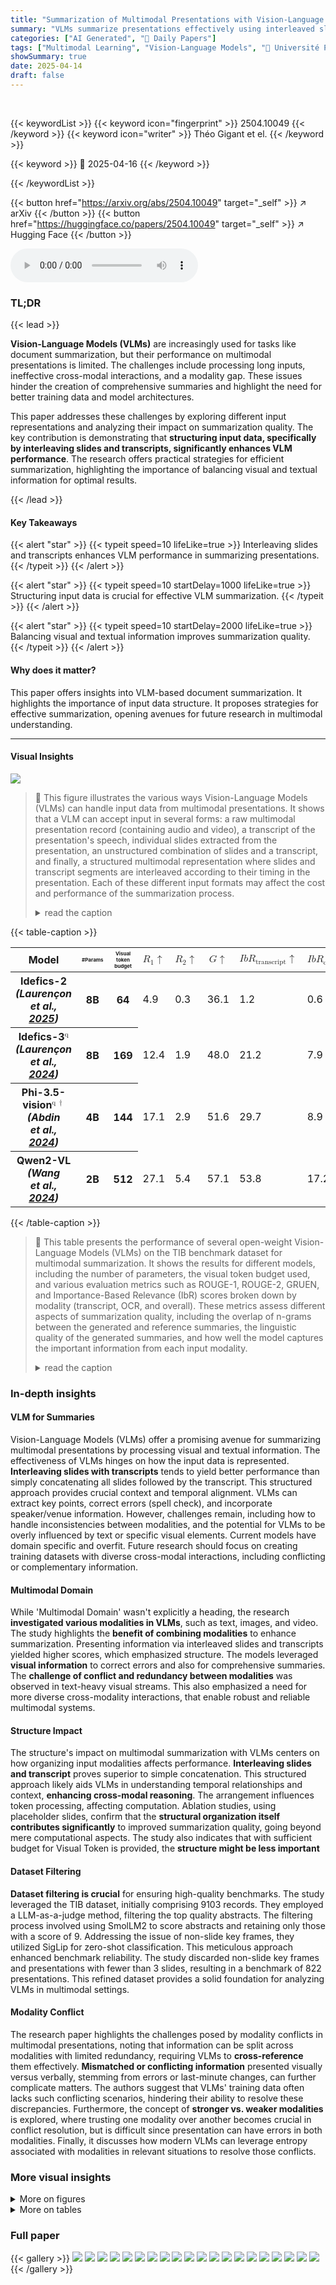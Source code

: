 ```yaml
---
title: "Summarization of Multimodal Presentations with Vision-Language Models: Study of the Effect of Modalities and Structure"
summary: "VLMs summarize presentations effectively using interleaved slides and transcripts, balancing modality and structure for optimal results."
categories: ["AI Generated", "🤗 Daily Papers"]
tags: ["Multimodal Learning", "Vision-Language Models", "🏢 Université Paris-Saclay",]
showSummary: true
date: 2025-04-14
draft: false
---
```


<br>

{{< keywordList >}}
{{< keyword icon="fingerprint" >}} 2504.10049 {{< /keyword >}}
{{< keyword icon="writer" >}} Théo Gigant et el. {{< /keyword >}}
 
{{< keyword >}} 🤗 2025-04-16 {{< /keyword >}}
 
{{< /keywordList >}}

{{< button href="https://arxiv.org/abs/2504.10049" target="_self" >}}
↗ arXiv
{{< /button >}}
{{< button href="https://huggingface.co/papers/2504.10049" target="_self" >}}
↗ Hugging Face
{{< /button >}}



<audio controls>
    <source src="https://ai-paper-reviewer.com/2504.10049/podcast.wav" type="audio/wav">
    Your browser does not support the audio element.
</audio>


### TL;DR


{{< lead >}}

**Vision-Language Models (VLMs)** are increasingly used for tasks like document summarization, but their performance on multimodal presentations is limited. The challenges include processing long inputs, ineffective cross-modal interactions, and a modality gap. These issues hinder the creation of comprehensive summaries and highlight the need for better training data and model architectures.  



This paper addresses these challenges by exploring different input representations and analyzing their impact on summarization quality. The key contribution is demonstrating that **structuring input data, specifically by interleaving slides and transcripts, significantly enhances VLM performance**. The research offers practical strategies for efficient summarization, highlighting the importance of balancing visual and textual information for optimal results.

{{< /lead >}}


#### Key Takeaways

{{< alert "star" >}}
{{< typeit speed=10 lifeLike=true >}} Interleaving slides and transcripts enhances VLM performance in summarizing presentations. {{< /typeit >}}
{{< /alert >}}

{{< alert "star" >}}
{{< typeit speed=10 startDelay=1000 lifeLike=true >}} Structuring input data is crucial for effective VLM summarization. {{< /typeit >}}
{{< /alert >}}

{{< alert "star" >}}
{{< typeit speed=10 startDelay=2000 lifeLike=true >}} Balancing visual and textual information improves summarization quality. {{< /typeit >}}
{{< /alert >}}

#### Why does it matter?
This paper offers insights into VLM-based document summarization. It highlights the importance of input data structure. It proposes strategies for effective summarization, opening avenues for future research in multimodal understanding.

------
#### Visual Insights



![](https://arxiv.org/html/2504.10049/extracted/6358140/figures/input-settings.png)

> 🔼 This figure illustrates the various ways Vision-Language Models (VLMs) can handle input data from multimodal presentations.  It shows that a VLM can accept input in several forms:  a raw multimodal presentation record (containing audio and video),  a transcript of the presentation's speech, individual slides extracted from the presentation, an unstructured combination of slides and a transcript, and finally, a structured multimodal representation where slides and transcript segments are interleaved according to their timing in the presentation.  Each of these different input formats may affect the cost and performance of the summarization process.
> <details>
> <summary>read the caption</summary>
> Figure 1. VLMs are able to process a multimodal presentation in various unimodal and multimodal representations.
> </details>





{{< table-caption >}}
<table class="ltx_tabular ltx_centering ltx_figure_panel ltx_guessed_headers ltx_align_middle" id="S4.T1.8">
<thead class="ltx_thead">
<tr class="ltx_tr" id="S4.T1.6.6">
<th class="ltx_td ltx_align_center ltx_th ltx_th_column ltx_th_row ltx_border_t" id="S4.T1.6.6.7">Model</th>
<th class="ltx_td ltx_align_center ltx_th ltx_th_column ltx_th_row ltx_border_t" id="S4.T1.6.6.8"><span class="ltx_text" id="S4.T1.6.6.8.1" style="font-size:50%;">#Params</span></th>
<th class="ltx_td ltx_align_justify ltx_align_top ltx_th ltx_th_column ltx_th_row ltx_border_t" id="S4.T1.6.6.9">
<span class="ltx_inline-block ltx_align_top" id="S4.T1.6.6.9.1">
<span class="ltx_p" id="S4.T1.6.6.9.1.1" style="width:19.9pt;"><span class="ltx_text" id="S4.T1.6.6.9.1.1.1" style="font-size:50%;">Visual</span></span>
<span class="ltx_p" id="S4.T1.6.6.9.1.2"><span class="ltx_text" id="S4.T1.6.6.9.1.2.1" style="font-size:50%;">token</span></span>
<span class="ltx_p" id="S4.T1.6.6.9.1.3"><span class="ltx_text" id="S4.T1.6.6.9.1.3.1" style="font-size:50%;">budget</span></span>
</span>
</th>
<th class="ltx_td ltx_align_center ltx_th ltx_th_column ltx_border_t" id="S4.T1.1.1.1"><math alttext="R_{1}\uparrow" class="ltx_Math" display="inline" id="S4.T1.1.1.1.m1.1"><semantics id="S4.T1.1.1.1.m1.1a"><mrow id="S4.T1.1.1.1.m1.1.1" xref="S4.T1.1.1.1.m1.1.1.cmml"><msub id="S4.T1.1.1.1.m1.1.1.2" xref="S4.T1.1.1.1.m1.1.1.2.cmml"><mi id="S4.T1.1.1.1.m1.1.1.2.2" xref="S4.T1.1.1.1.m1.1.1.2.2.cmml">R</mi><mn id="S4.T1.1.1.1.m1.1.1.2.3" xref="S4.T1.1.1.1.m1.1.1.2.3.cmml">1</mn></msub><mo id="S4.T1.1.1.1.m1.1.1.1" stretchy="false" xref="S4.T1.1.1.1.m1.1.1.1.cmml">↑</mo><mi id="S4.T1.1.1.1.m1.1.1.3" xref="S4.T1.1.1.1.m1.1.1.3.cmml"></mi></mrow><annotation-xml encoding="MathML-Content" id="S4.T1.1.1.1.m1.1b"><apply id="S4.T1.1.1.1.m1.1.1.cmml" xref="S4.T1.1.1.1.m1.1.1"><ci id="S4.T1.1.1.1.m1.1.1.1.cmml" xref="S4.T1.1.1.1.m1.1.1.1">↑</ci><apply id="S4.T1.1.1.1.m1.1.1.2.cmml" xref="S4.T1.1.1.1.m1.1.1.2"><csymbol cd="ambiguous" id="S4.T1.1.1.1.m1.1.1.2.1.cmml" xref="S4.T1.1.1.1.m1.1.1.2">subscript</csymbol><ci id="S4.T1.1.1.1.m1.1.1.2.2.cmml" xref="S4.T1.1.1.1.m1.1.1.2.2">𝑅</ci><cn id="S4.T1.1.1.1.m1.1.1.2.3.cmml" type="integer" xref="S4.T1.1.1.1.m1.1.1.2.3">1</cn></apply><csymbol cd="latexml" id="S4.T1.1.1.1.m1.1.1.3.cmml" xref="S4.T1.1.1.1.m1.1.1.3">absent</csymbol></apply></annotation-xml><annotation encoding="application/x-tex" id="S4.T1.1.1.1.m1.1c">R_{1}\uparrow</annotation><annotation encoding="application/x-llamapun" id="S4.T1.1.1.1.m1.1d">italic_R start_POSTSUBSCRIPT 1 end_POSTSUBSCRIPT ↑</annotation></semantics></math></th>
<th class="ltx_td ltx_align_center ltx_th ltx_th_column ltx_border_t" id="S4.T1.2.2.2"><math alttext="R_{2}\uparrow" class="ltx_Math" display="inline" id="S4.T1.2.2.2.m1.1"><semantics id="S4.T1.2.2.2.m1.1a"><mrow id="S4.T1.2.2.2.m1.1.1" xref="S4.T1.2.2.2.m1.1.1.cmml"><msub id="S4.T1.2.2.2.m1.1.1.2" xref="S4.T1.2.2.2.m1.1.1.2.cmml"><mi id="S4.T1.2.2.2.m1.1.1.2.2" xref="S4.T1.2.2.2.m1.1.1.2.2.cmml">R</mi><mn id="S4.T1.2.2.2.m1.1.1.2.3" xref="S4.T1.2.2.2.m1.1.1.2.3.cmml">2</mn></msub><mo id="S4.T1.2.2.2.m1.1.1.1" stretchy="false" xref="S4.T1.2.2.2.m1.1.1.1.cmml">↑</mo><mi id="S4.T1.2.2.2.m1.1.1.3" xref="S4.T1.2.2.2.m1.1.1.3.cmml"></mi></mrow><annotation-xml encoding="MathML-Content" id="S4.T1.2.2.2.m1.1b"><apply id="S4.T1.2.2.2.m1.1.1.cmml" xref="S4.T1.2.2.2.m1.1.1"><ci id="S4.T1.2.2.2.m1.1.1.1.cmml" xref="S4.T1.2.2.2.m1.1.1.1">↑</ci><apply id="S4.T1.2.2.2.m1.1.1.2.cmml" xref="S4.T1.2.2.2.m1.1.1.2"><csymbol cd="ambiguous" id="S4.T1.2.2.2.m1.1.1.2.1.cmml" xref="S4.T1.2.2.2.m1.1.1.2">subscript</csymbol><ci id="S4.T1.2.2.2.m1.1.1.2.2.cmml" xref="S4.T1.2.2.2.m1.1.1.2.2">𝑅</ci><cn id="S4.T1.2.2.2.m1.1.1.2.3.cmml" type="integer" xref="S4.T1.2.2.2.m1.1.1.2.3">2</cn></apply><csymbol cd="latexml" id="S4.T1.2.2.2.m1.1.1.3.cmml" xref="S4.T1.2.2.2.m1.1.1.3">absent</csymbol></apply></annotation-xml><annotation encoding="application/x-tex" id="S4.T1.2.2.2.m1.1c">R_{2}\uparrow</annotation><annotation encoding="application/x-llamapun" id="S4.T1.2.2.2.m1.1d">italic_R start_POSTSUBSCRIPT 2 end_POSTSUBSCRIPT ↑</annotation></semantics></math></th>
<th class="ltx_td ltx_align_center ltx_th ltx_th_column ltx_border_t" id="S4.T1.3.3.3"><math alttext="G\uparrow" class="ltx_Math" display="inline" id="S4.T1.3.3.3.m1.1"><semantics id="S4.T1.3.3.3.m1.1a"><mrow id="S4.T1.3.3.3.m1.1.1" xref="S4.T1.3.3.3.m1.1.1.cmml"><mi id="S4.T1.3.3.3.m1.1.1.2" xref="S4.T1.3.3.3.m1.1.1.2.cmml">G</mi><mo id="S4.T1.3.3.3.m1.1.1.1" stretchy="false" xref="S4.T1.3.3.3.m1.1.1.1.cmml">↑</mo><mi id="S4.T1.3.3.3.m1.1.1.3" xref="S4.T1.3.3.3.m1.1.1.3.cmml"></mi></mrow><annotation-xml encoding="MathML-Content" id="S4.T1.3.3.3.m1.1b"><apply id="S4.T1.3.3.3.m1.1.1.cmml" xref="S4.T1.3.3.3.m1.1.1"><ci id="S4.T1.3.3.3.m1.1.1.1.cmml" xref="S4.T1.3.3.3.m1.1.1.1">↑</ci><ci id="S4.T1.3.3.3.m1.1.1.2.cmml" xref="S4.T1.3.3.3.m1.1.1.2">𝐺</ci><csymbol cd="latexml" id="S4.T1.3.3.3.m1.1.1.3.cmml" xref="S4.T1.3.3.3.m1.1.1.3">absent</csymbol></apply></annotation-xml><annotation encoding="application/x-tex" id="S4.T1.3.3.3.m1.1c">G\uparrow</annotation><annotation encoding="application/x-llamapun" id="S4.T1.3.3.3.m1.1d">italic_G ↑</annotation></semantics></math></th>
<th class="ltx_td ltx_align_center ltx_th ltx_th_column ltx_border_t" id="S4.T1.4.4.4"><math alttext="IbR_{\texttt{\tiny{transcript}}}\uparrow" class="ltx_Math" display="inline" id="S4.T1.4.4.4.m1.1"><semantics id="S4.T1.4.4.4.m1.1a"><mrow id="S4.T1.4.4.4.m1.1.1" xref="S4.T1.4.4.4.m1.1.1.cmml"><mrow id="S4.T1.4.4.4.m1.1.1.2" xref="S4.T1.4.4.4.m1.1.1.2.cmml"><mi id="S4.T1.4.4.4.m1.1.1.2.2" xref="S4.T1.4.4.4.m1.1.1.2.2.cmml">I</mi><mo id="S4.T1.4.4.4.m1.1.1.2.1" xref="S4.T1.4.4.4.m1.1.1.2.1.cmml">⁢</mo><mi id="S4.T1.4.4.4.m1.1.1.2.3" xref="S4.T1.4.4.4.m1.1.1.2.3.cmml">b</mi><mo id="S4.T1.4.4.4.m1.1.1.2.1a" xref="S4.T1.4.4.4.m1.1.1.2.1.cmml">⁢</mo><msub id="S4.T1.4.4.4.m1.1.1.2.4" xref="S4.T1.4.4.4.m1.1.1.2.4.cmml"><mi id="S4.T1.4.4.4.m1.1.1.2.4.2" xref="S4.T1.4.4.4.m1.1.1.2.4.2.cmml">R</mi><mtext class="ltx_mathvariant_monospace" id="S4.T1.4.4.4.m1.1.1.2.4.3" mathsize="71%" xref="S4.T1.4.4.4.m1.1.1.2.4.3a.cmml">transcript</mtext></msub></mrow><mo id="S4.T1.4.4.4.m1.1.1.1" stretchy="false" xref="S4.T1.4.4.4.m1.1.1.1.cmml">↑</mo><mi id="S4.T1.4.4.4.m1.1.1.3" xref="S4.T1.4.4.4.m1.1.1.3.cmml"></mi></mrow><annotation-xml encoding="MathML-Content" id="S4.T1.4.4.4.m1.1b"><apply id="S4.T1.4.4.4.m1.1.1.cmml" xref="S4.T1.4.4.4.m1.1.1"><ci id="S4.T1.4.4.4.m1.1.1.1.cmml" xref="S4.T1.4.4.4.m1.1.1.1">↑</ci><apply id="S4.T1.4.4.4.m1.1.1.2.cmml" xref="S4.T1.4.4.4.m1.1.1.2"><times id="S4.T1.4.4.4.m1.1.1.2.1.cmml" xref="S4.T1.4.4.4.m1.1.1.2.1"></times><ci id="S4.T1.4.4.4.m1.1.1.2.2.cmml" xref="S4.T1.4.4.4.m1.1.1.2.2">𝐼</ci><ci id="S4.T1.4.4.4.m1.1.1.2.3.cmml" xref="S4.T1.4.4.4.m1.1.1.2.3">𝑏</ci><apply id="S4.T1.4.4.4.m1.1.1.2.4.cmml" xref="S4.T1.4.4.4.m1.1.1.2.4"><csymbol cd="ambiguous" id="S4.T1.4.4.4.m1.1.1.2.4.1.cmml" xref="S4.T1.4.4.4.m1.1.1.2.4">subscript</csymbol><ci id="S4.T1.4.4.4.m1.1.1.2.4.2.cmml" xref="S4.T1.4.4.4.m1.1.1.2.4.2">𝑅</ci><ci id="S4.T1.4.4.4.m1.1.1.2.4.3a.cmml" xref="S4.T1.4.4.4.m1.1.1.2.4.3"><mtext class="ltx_mathvariant_monospace" id="S4.T1.4.4.4.m1.1.1.2.4.3.cmml" mathsize="50%" xref="S4.T1.4.4.4.m1.1.1.2.4.3">transcript</mtext></ci></apply></apply><csymbol cd="latexml" id="S4.T1.4.4.4.m1.1.1.3.cmml" xref="S4.T1.4.4.4.m1.1.1.3">absent</csymbol></apply></annotation-xml><annotation encoding="application/x-tex" id="S4.T1.4.4.4.m1.1c">IbR_{\texttt{\tiny{transcript}}}\uparrow</annotation><annotation encoding="application/x-llamapun" id="S4.T1.4.4.4.m1.1d">italic_I italic_b italic_R start_POSTSUBSCRIPT transcript end_POSTSUBSCRIPT ↑</annotation></semantics></math></th>
<th class="ltx_td ltx_align_center ltx_th ltx_th_column ltx_border_t" id="S4.T1.5.5.5"><math alttext="IbR_{\texttt{\tiny{ocr}}}\uparrow" class="ltx_Math" display="inline" id="S4.T1.5.5.5.m1.1"><semantics id="S4.T1.5.5.5.m1.1a"><mrow id="S4.T1.5.5.5.m1.1.1" xref="S4.T1.5.5.5.m1.1.1.cmml"><mrow id="S4.T1.5.5.5.m1.1.1.2" xref="S4.T1.5.5.5.m1.1.1.2.cmml"><mi id="S4.T1.5.5.5.m1.1.1.2.2" xref="S4.T1.5.5.5.m1.1.1.2.2.cmml">I</mi><mo id="S4.T1.5.5.5.m1.1.1.2.1" xref="S4.T1.5.5.5.m1.1.1.2.1.cmml">⁢</mo><mi id="S4.T1.5.5.5.m1.1.1.2.3" xref="S4.T1.5.5.5.m1.1.1.2.3.cmml">b</mi><mo id="S4.T1.5.5.5.m1.1.1.2.1a" xref="S4.T1.5.5.5.m1.1.1.2.1.cmml">⁢</mo><msub id="S4.T1.5.5.5.m1.1.1.2.4" xref="S4.T1.5.5.5.m1.1.1.2.4.cmml"><mi id="S4.T1.5.5.5.m1.1.1.2.4.2" xref="S4.T1.5.5.5.m1.1.1.2.4.2.cmml">R</mi><mtext class="ltx_mathvariant_monospace" id="S4.T1.5.5.5.m1.1.1.2.4.3" mathsize="71%" xref="S4.T1.5.5.5.m1.1.1.2.4.3a.cmml">ocr</mtext></msub></mrow><mo id="S4.T1.5.5.5.m1.1.1.1" stretchy="false" xref="S4.T1.5.5.5.m1.1.1.1.cmml">↑</mo><mi id="S4.T1.5.5.5.m1.1.1.3" xref="S4.T1.5.5.5.m1.1.1.3.cmml"></mi></mrow><annotation-xml encoding="MathML-Content" id="S4.T1.5.5.5.m1.1b"><apply id="S4.T1.5.5.5.m1.1.1.cmml" xref="S4.T1.5.5.5.m1.1.1"><ci id="S4.T1.5.5.5.m1.1.1.1.cmml" xref="S4.T1.5.5.5.m1.1.1.1">↑</ci><apply id="S4.T1.5.5.5.m1.1.1.2.cmml" xref="S4.T1.5.5.5.m1.1.1.2"><times id="S4.T1.5.5.5.m1.1.1.2.1.cmml" xref="S4.T1.5.5.5.m1.1.1.2.1"></times><ci id="S4.T1.5.5.5.m1.1.1.2.2.cmml" xref="S4.T1.5.5.5.m1.1.1.2.2">𝐼</ci><ci id="S4.T1.5.5.5.m1.1.1.2.3.cmml" xref="S4.T1.5.5.5.m1.1.1.2.3">𝑏</ci><apply id="S4.T1.5.5.5.m1.1.1.2.4.cmml" xref="S4.T1.5.5.5.m1.1.1.2.4"><csymbol cd="ambiguous" id="S4.T1.5.5.5.m1.1.1.2.4.1.cmml" xref="S4.T1.5.5.5.m1.1.1.2.4">subscript</csymbol><ci id="S4.T1.5.5.5.m1.1.1.2.4.2.cmml" xref="S4.T1.5.5.5.m1.1.1.2.4.2">𝑅</ci><ci id="S4.T1.5.5.5.m1.1.1.2.4.3a.cmml" xref="S4.T1.5.5.5.m1.1.1.2.4.3"><mtext class="ltx_mathvariant_monospace" id="S4.T1.5.5.5.m1.1.1.2.4.3.cmml" mathsize="50%" xref="S4.T1.5.5.5.m1.1.1.2.4.3">ocr</mtext></ci></apply></apply><csymbol cd="latexml" id="S4.T1.5.5.5.m1.1.1.3.cmml" xref="S4.T1.5.5.5.m1.1.1.3">absent</csymbol></apply></annotation-xml><annotation encoding="application/x-tex" id="S4.T1.5.5.5.m1.1c">IbR_{\texttt{\tiny{ocr}}}\uparrow</annotation><annotation encoding="application/x-llamapun" id="S4.T1.5.5.5.m1.1d">italic_I italic_b italic_R start_POSTSUBSCRIPT ocr end_POSTSUBSCRIPT ↑</annotation></semantics></math></th>
<th class="ltx_td ltx_align_center ltx_th ltx_th_column ltx_border_t" id="S4.T1.6.6.6"><math alttext="IbR_{\texttt{\tiny{overall}}}\uparrow" class="ltx_Math" display="inline" id="S4.T1.6.6.6.m1.1"><semantics id="S4.T1.6.6.6.m1.1a"><mrow id="S4.T1.6.6.6.m1.1.1" xref="S4.T1.6.6.6.m1.1.1.cmml"><mrow id="S4.T1.6.6.6.m1.1.1.2" xref="S4.T1.6.6.6.m1.1.1.2.cmml"><mi id="S4.T1.6.6.6.m1.1.1.2.2" xref="S4.T1.6.6.6.m1.1.1.2.2.cmml">I</mi><mo id="S4.T1.6.6.6.m1.1.1.2.1" xref="S4.T1.6.6.6.m1.1.1.2.1.cmml">⁢</mo><mi id="S4.T1.6.6.6.m1.1.1.2.3" xref="S4.T1.6.6.6.m1.1.1.2.3.cmml">b</mi><mo id="S4.T1.6.6.6.m1.1.1.2.1a" xref="S4.T1.6.6.6.m1.1.1.2.1.cmml">⁢</mo><msub id="S4.T1.6.6.6.m1.1.1.2.4" xref="S4.T1.6.6.6.m1.1.1.2.4.cmml"><mi id="S4.T1.6.6.6.m1.1.1.2.4.2" xref="S4.T1.6.6.6.m1.1.1.2.4.2.cmml">R</mi><mtext class="ltx_mathvariant_monospace" id="S4.T1.6.6.6.m1.1.1.2.4.3" mathsize="71%" xref="S4.T1.6.6.6.m1.1.1.2.4.3a.cmml">overall</mtext></msub></mrow><mo id="S4.T1.6.6.6.m1.1.1.1" stretchy="false" xref="S4.T1.6.6.6.m1.1.1.1.cmml">↑</mo><mi id="S4.T1.6.6.6.m1.1.1.3" xref="S4.T1.6.6.6.m1.1.1.3.cmml"></mi></mrow><annotation-xml encoding="MathML-Content" id="S4.T1.6.6.6.m1.1b"><apply id="S4.T1.6.6.6.m1.1.1.cmml" xref="S4.T1.6.6.6.m1.1.1"><ci id="S4.T1.6.6.6.m1.1.1.1.cmml" xref="S4.T1.6.6.6.m1.1.1.1">↑</ci><apply id="S4.T1.6.6.6.m1.1.1.2.cmml" xref="S4.T1.6.6.6.m1.1.1.2"><times id="S4.T1.6.6.6.m1.1.1.2.1.cmml" xref="S4.T1.6.6.6.m1.1.1.2.1"></times><ci id="S4.T1.6.6.6.m1.1.1.2.2.cmml" xref="S4.T1.6.6.6.m1.1.1.2.2">𝐼</ci><ci id="S4.T1.6.6.6.m1.1.1.2.3.cmml" xref="S4.T1.6.6.6.m1.1.1.2.3">𝑏</ci><apply id="S4.T1.6.6.6.m1.1.1.2.4.cmml" xref="S4.T1.6.6.6.m1.1.1.2.4"><csymbol cd="ambiguous" id="S4.T1.6.6.6.m1.1.1.2.4.1.cmml" xref="S4.T1.6.6.6.m1.1.1.2.4">subscript</csymbol><ci id="S4.T1.6.6.6.m1.1.1.2.4.2.cmml" xref="S4.T1.6.6.6.m1.1.1.2.4.2">𝑅</ci><ci id="S4.T1.6.6.6.m1.1.1.2.4.3a.cmml" xref="S4.T1.6.6.6.m1.1.1.2.4.3"><mtext class="ltx_mathvariant_monospace" id="S4.T1.6.6.6.m1.1.1.2.4.3.cmml" mathsize="50%" xref="S4.T1.6.6.6.m1.1.1.2.4.3">overall</mtext></ci></apply></apply><csymbol cd="latexml" id="S4.T1.6.6.6.m1.1.1.3.cmml" xref="S4.T1.6.6.6.m1.1.1.3">absent</csymbol></apply></annotation-xml><annotation encoding="application/x-tex" id="S4.T1.6.6.6.m1.1c">IbR_{\texttt{\tiny{overall}}}\uparrow</annotation><annotation encoding="application/x-llamapun" id="S4.T1.6.6.6.m1.1d">italic_I italic_b italic_R start_POSTSUBSCRIPT overall end_POSTSUBSCRIPT ↑</annotation></semantics></math></th>
</tr>
</thead>
<tbody class="ltx_tbody">
<tr class="ltx_tr" id="S4.T1.8.9.1">
<th class="ltx_td ltx_align_center ltx_th ltx_th_row ltx_border_t" id="S4.T1.8.9.1.1">Idefics-2 <cite class="ltx_cite ltx_citemacro_citep">(Laurençon et al<span class="ltx_text">.</span>, <a class="ltx_ref" href="https://arxiv.org/html/2504.10049v1#bib.bib22" title="">2025</a>)</cite>
</th>
<th class="ltx_td ltx_align_center ltx_th ltx_th_row ltx_border_t" id="S4.T1.8.9.1.2">8B</th>
<th class="ltx_td ltx_align_justify ltx_align_top ltx_th ltx_th_row ltx_border_t" id="S4.T1.8.9.1.3">
<span class="ltx_inline-block ltx_align_top" id="S4.T1.8.9.1.3.1">
<span class="ltx_p" id="S4.T1.8.9.1.3.1.1" style="width:19.9pt;">64</span>
</span>
</th>
<td class="ltx_td ltx_align_center ltx_border_t" id="S4.T1.8.9.1.4">4.9</td>
<td class="ltx_td ltx_align_center ltx_border_t" id="S4.T1.8.9.1.5">0.3</td>
<td class="ltx_td ltx_align_center ltx_border_t" id="S4.T1.8.9.1.6">36.1</td>
<td class="ltx_td ltx_align_center ltx_border_t" id="S4.T1.8.9.1.7">1.2</td>
<td class="ltx_td ltx_align_center ltx_border_t" id="S4.T1.8.9.1.8">0.6</td>
<td class="ltx_td ltx_align_center ltx_border_t" id="S4.T1.8.9.1.9">1.2</td>
</tr>
<tr class="ltx_tr" id="S4.T1.7.7">
<th class="ltx_td ltx_align_center ltx_th ltx_th_row" id="S4.T1.7.7.1">Idefics-3<math alttext="{}^{\texttt{q}}" class="ltx_Math" display="inline" id="S4.T1.7.7.1.m1.1"><semantics id="S4.T1.7.7.1.m1.1a"><msup id="S4.T1.7.7.1.m1.1.1" xref="S4.T1.7.7.1.m1.1.1.cmml"><mi id="S4.T1.7.7.1.m1.1.1a" xref="S4.T1.7.7.1.m1.1.1.cmml"></mi><mtext class="ltx_mathvariant_monospace" id="S4.T1.7.7.1.m1.1.1.1" xref="S4.T1.7.7.1.m1.1.1.1a.cmml">q</mtext></msup><annotation-xml encoding="MathML-Content" id="S4.T1.7.7.1.m1.1b"><apply id="S4.T1.7.7.1.m1.1.1.cmml" xref="S4.T1.7.7.1.m1.1.1"><ci id="S4.T1.7.7.1.m1.1.1.1a.cmml" xref="S4.T1.7.7.1.m1.1.1.1"><mtext class="ltx_mathvariant_monospace" id="S4.T1.7.7.1.m1.1.1.1.cmml" mathsize="70%" xref="S4.T1.7.7.1.m1.1.1.1">q</mtext></ci></apply></annotation-xml><annotation encoding="application/x-tex" id="S4.T1.7.7.1.m1.1c">{}^{\texttt{q}}</annotation><annotation encoding="application/x-llamapun" id="S4.T1.7.7.1.m1.1d">start_FLOATSUPERSCRIPT q end_FLOATSUPERSCRIPT</annotation></semantics></math> <cite class="ltx_cite ltx_citemacro_citep">(Laurençon et al<span class="ltx_text">.</span>, <a class="ltx_ref" href="https://arxiv.org/html/2504.10049v1#bib.bib21" title="">2024</a>)</cite>
</th>
<th class="ltx_td ltx_align_center ltx_th ltx_th_row" id="S4.T1.7.7.2">8B</th>
<th class="ltx_td ltx_align_justify ltx_align_top ltx_th ltx_th_row" id="S4.T1.7.7.3">
<span class="ltx_inline-block ltx_align_top" id="S4.T1.7.7.3.1">
<span class="ltx_p" id="S4.T1.7.7.3.1.1" style="width:19.9pt;">169</span>
</span>
</th>
<td class="ltx_td ltx_align_center" id="S4.T1.7.7.4">12.4</td>
<td class="ltx_td ltx_align_center" id="S4.T1.7.7.5">1.9</td>
<td class="ltx_td ltx_align_center" id="S4.T1.7.7.6">48.0</td>
<td class="ltx_td ltx_align_center" id="S4.T1.7.7.7">21.2</td>
<td class="ltx_td ltx_align_center" id="S4.T1.7.7.8">7.9</td>
<td class="ltx_td ltx_align_center" id="S4.T1.7.7.9">16.3</td>
</tr>
<tr class="ltx_tr" id="S4.T1.8.8">
<th class="ltx_td ltx_align_center ltx_th ltx_th_row" id="S4.T1.8.8.1">Phi-3.5-vision<math alttext="{}^{\texttt{q}\dagger}" class="ltx_Math" display="inline" id="S4.T1.8.8.1.m1.2"><semantics id="S4.T1.8.8.1.m1.2a"><msup id="S4.T1.8.8.1.m1.2.2" xref="S4.T1.8.8.1.m1.2.2.cmml"><mi id="S4.T1.8.8.1.m1.2.2a" xref="S4.T1.8.8.1.m1.2.2.cmml"></mi><mrow id="S4.T1.8.8.1.m1.2.2.2.4" xref="S4.T1.8.8.1.m1.2.2.2.3.cmml"><mtext class="ltx_mathvariant_monospace" id="S4.T1.8.8.1.m1.1.1.1.1" xref="S4.T1.8.8.1.m1.1.1.1.1a.cmml">q</mtext><mo id="S4.T1.8.8.1.m1.2.2.2.4.1" lspace="0.222em" xref="S4.T1.8.8.1.m1.2.2.2.3.cmml">⁣</mo><mo id="S4.T1.8.8.1.m1.2.2.2.2" xref="S4.T1.8.8.1.m1.2.2.2.2.cmml">†</mo></mrow></msup><annotation-xml encoding="MathML-Content" id="S4.T1.8.8.1.m1.2b"><apply id="S4.T1.8.8.1.m1.2.2.cmml" xref="S4.T1.8.8.1.m1.2.2"><list id="S4.T1.8.8.1.m1.2.2.2.3.cmml" xref="S4.T1.8.8.1.m1.2.2.2.4"><ci id="S4.T1.8.8.1.m1.1.1.1.1a.cmml" xref="S4.T1.8.8.1.m1.1.1.1.1"><mtext class="ltx_mathvariant_monospace" id="S4.T1.8.8.1.m1.1.1.1.1.cmml" mathsize="70%" xref="S4.T1.8.8.1.m1.1.1.1.1">q</mtext></ci><ci id="S4.T1.8.8.1.m1.2.2.2.2.cmml" xref="S4.T1.8.8.1.m1.2.2.2.2">†</ci></list></apply></annotation-xml><annotation encoding="application/x-tex" id="S4.T1.8.8.1.m1.2c">{}^{\texttt{q}\dagger}</annotation><annotation encoding="application/x-llamapun" id="S4.T1.8.8.1.m1.2d">start_FLOATSUPERSCRIPT q † end_FLOATSUPERSCRIPT</annotation></semantics></math> <cite class="ltx_cite ltx_citemacro_citep">(Abdin et al<span class="ltx_text">.</span>, <a class="ltx_ref" href="https://arxiv.org/html/2504.10049v1#bib.bib2" title="">2024</a>)</cite>
</th>
<th class="ltx_td ltx_align_center ltx_th ltx_th_row" id="S4.T1.8.8.2">4B</th>
<th class="ltx_td ltx_align_justify ltx_align_top ltx_th ltx_th_row" id="S4.T1.8.8.3">
<span class="ltx_inline-block ltx_align_top" id="S4.T1.8.8.3.1">
<span class="ltx_p" id="S4.T1.8.8.3.1.1" style="width:19.9pt;">144</span>
</span>
</th>
<td class="ltx_td ltx_align_center" id="S4.T1.8.8.4">17.1</td>
<td class="ltx_td ltx_align_center" id="S4.T1.8.8.5">2.9</td>
<td class="ltx_td ltx_align_center" id="S4.T1.8.8.6">51.6</td>
<td class="ltx_td ltx_align_center" id="S4.T1.8.8.7">29.7</td>
<td class="ltx_td ltx_align_center" id="S4.T1.8.8.8">8.9</td>
<td class="ltx_td ltx_align_center" id="S4.T1.8.8.9">20.2</td>
</tr>
<tr class="ltx_tr" id="S4.T1.8.10.2">
<th class="ltx_td ltx_align_center ltx_th ltx_th_row ltx_border_b" id="S4.T1.8.10.2.1">Qwen2-VL <cite class="ltx_cite ltx_citemacro_citep">(Wang et al<span class="ltx_text">.</span>, <a class="ltx_ref" href="https://arxiv.org/html/2504.10049v1#bib.bib42" title="">2024</a>)</cite>
</th>
<th class="ltx_td ltx_align_center ltx_th ltx_th_row ltx_border_b" id="S4.T1.8.10.2.2">2B</th>
<th class="ltx_td ltx_align_justify ltx_align_top ltx_th ltx_th_row ltx_border_b" id="S4.T1.8.10.2.3">
<span class="ltx_inline-block ltx_align_top" id="S4.T1.8.10.2.3.1">
<span class="ltx_p" id="S4.T1.8.10.2.3.1.1" style="width:19.9pt;">512</span>
</span>
</th>
<td class="ltx_td ltx_align_center ltx_border_b" id="S4.T1.8.10.2.4"><span class="ltx_text ltx_font_bold" id="S4.T1.8.10.2.4.1">27.1</span></td>
<td class="ltx_td ltx_align_center ltx_border_b" id="S4.T1.8.10.2.5"><span class="ltx_text ltx_font_bold" id="S4.T1.8.10.2.5.1">5.4</span></td>
<td class="ltx_td ltx_align_center ltx_border_b" id="S4.T1.8.10.2.6"><span class="ltx_text ltx_font_bold" id="S4.T1.8.10.2.6.1">57.1</span></td>
<td class="ltx_td ltx_align_center ltx_border_b" id="S4.T1.8.10.2.7"><span class="ltx_text ltx_font_bold" id="S4.T1.8.10.2.7.1">53.8</span></td>
<td class="ltx_td ltx_align_center ltx_border_b" id="S4.T1.8.10.2.8"><span class="ltx_text ltx_font_bold" id="S4.T1.8.10.2.8.1">17.2</span></td>
<td class="ltx_td ltx_align_center ltx_border_b" id="S4.T1.8.10.2.9"><span class="ltx_text ltx_font_bold" id="S4.T1.8.10.2.9.1">33.4</span></td>
</tr>
</tbody>
</table>{{< /table-caption >}}

> 🔼 This table presents the performance of several open-weight Vision-Language Models (VLMs) on the TIB benchmark dataset for multimodal summarization.  It shows the results for different models, including the number of parameters, the visual token budget used, and various evaluation metrics such as ROUGE-1, ROUGE-2, GRUEN, and Importance-Based Relevance (IbR) scores broken down by modality (transcript, OCR, and overall).  These metrics assess different aspects of summarization quality, including the overlap of n-grams between the generated and reference summaries, the linguistic quality of the generated summaries, and how well the model captures the important information from each input modality.
> <details>
> <summary>read the caption</summary>
> Table 1. Results of open-weight VLMs on TIB-bench
> </details>





### In-depth insights


#### VLM for Summaries
Vision-Language Models (VLMs) offer a promising avenue for summarizing multimodal presentations by processing visual and textual information. The effectiveness of VLMs hinges on how the input data is represented. **Interleaving slides with transcripts** tends to yield better performance than simply concatenating all slides followed by the transcript. This structured approach provides crucial context and temporal alignment. VLMs can extract key points, correct errors (spell check), and incorporate speaker/venue information. However, challenges remain, including how to handle inconsistencies between modalities, and the potential for VLMs to be overly influenced by text or specific visual elements. Current models have domain specific and overfit. Future research should focus on creating training datasets with diverse cross-modal interactions, including conflicting or complementary information.

#### Multimodal Domain
While 'Multimodal Domain' wasn't explicitly a heading, the research **investigated various modalities in VLMs**, such as text, images, and video. The study highlights the **benefit of combining modalities** to enhance summarization. Presenting information via interleaved slides and transcripts yielded higher scores, which emphasized structure. The models leveraged **visual information** to correct errors and also for comprehensive summaries.  The **challenge of conflict and redundancy between modalities** was observed in text-heavy visual streams. This also emphasized a need for more diverse cross-modality interactions, that enable robust and reliable multimodal systems.

#### Structure Impact
The structure's impact on multimodal summarization with VLMs centers on how organizing input modalities affects performance. **Interleaving slides and transcript** proves superior to simple concatenation. This structured approach likely aids VLMs in understanding temporal relationships and context, **enhancing cross-modal reasoning**.  The arrangement influences token processing, affecting computation. Ablation studies, using placeholder slides, confirm that the **structural organization itself contributes significantly** to improved summarization quality, going beyond mere computational aspects. The study also indicates that with sufficient budget for Visual Token is provided, the **structure might be less important**

#### Dataset Filtering
**Dataset filtering is crucial** for ensuring high-quality benchmarks. The study leveraged the TIB dataset, initially comprising 9103 records. They employed a LLM-as-a-judge method, filtering the top quality abstracts. The filtering process involved using SmolLM2 to score abstracts and retaining only those with a score of 9. Addressing the issue of non-slide key frames, they utilized SigLip for zero-shot classification. This meticulous approach enhanced benchmark reliability. The study discarded non-slide key frames and presentations with fewer than 3 slides, resulting in a benchmark of 822 presentations. This refined dataset provides a solid foundation for analyzing VLMs in multimodal settings.

#### Modality Conflict
The research paper highlights the challenges posed by modality conflicts in multimodal presentations, noting that information can be split across modalities with limited redundancy, requiring VLMs to **cross-reference** them effectively. **Mismatched or conflicting information** presented visually versus verbally, stemming from errors or last-minute changes, can further complicate matters. The authors suggest that VLMs' training data often lacks such conflicting scenarios, hindering their ability to resolve these discrepancies. Furthermore, the concept of **stronger vs. weaker modalities** is explored, where trusting one modality over another becomes crucial in conflict resolution, but is difficult since presentation can have errors in both modalities. Finally, it discusses how modern VLMs can leverage entropy associated with modalities in relevant situations to resolve those conflicts.


### More visual insights

<details>
<summary>More on figures
</summary>


![](https://arxiv.org/html/2504.10049/extracted/6358140/figures/venn_coverage.png)

> 🔼 This figure shows a Venn diagram illustrating the quantitative relationship between the number of tokens in the speech transcript, the number of tokens extracted from the slides via OCR, and the overlap between these two sources.  The numerical values represent the average token counts obtained from the TIB dataset after preprocessing. The overlap region indicates tokens that are present in both the transcript and the OCR data, highlighting the extent to which the speech and the slides convey redundant information. This is useful for understanding data redundancy and potential areas of improved efficiency in multimodal summarization.
> <details>
> <summary>read the caption</summary>
> Figure 2. Average token count in speech transcript and OCR, and their overlap
> </details>



![](https://arxiv.org/html/2504.10049/extracted/6358140/figures/slides_vs_video.png)

> 🔼 Figure 3 illustrates the performance of a single-modality input (video, slides, or transcript) on a summarization task using the Qwen2-VL model.  The x-axis represents the visual token budget per frame, reflecting the amount of visual information provided to the model. The y-axis displays the ROUGE-1 score, a common metric for evaluating the quality of generated summaries.  The graph compares the performance of different input types across various visual token budget levels, revealing the relative effectiveness of each modality for summarization at different computational costs.
> <details>
> <summary>read the caption</summary>
> Figure 3. Unimodal performance at different token budgets
> </details>



![](https://arxiv.org/html/2504.10049/extracted/6358140/figures/register_tokens.png)

> 🔼 This figure demonstrates the impact of adding structural information to the model's input on the Rouge score, a metric that measures the quality of generated summaries.  The experiment compares the performance of summarization using only the transcript versus using the transcript combined with slides, with the slides and transcript tokens interleaved according to their temporal order in the presentation. The results show that the addition of structured multimodal input (interleaved slides and transcript) significantly improves the Rouge score compared to using only the transcript.  The improvement showcases that incorporating the temporal relationship between visual and textual information enhances summarization performance.
> <details>
> <summary>read the caption</summary>
> Figure 4. The addition of structure improves the Rouge score compared to the transcript alone
> </details>



![](https://arxiv.org/html/2504.10049/extracted/6358140/figures/visual_tokens.png)

> 🔼 This figure displays the relationship between Rouge scores (a common metric for evaluating the quality of text summarization) and varying visual token budgets for different input representations to a vision-language model (VLM).  The different input representations include using only the transcript, only slides, a combination of both, and structured/unstructured versions of the combined modalities. The graph shows how the effectiveness of the model changes as more visual information (represented by the visual token budget) is provided. It demonstrates the trade-off between the quantity of visual data and the improvement in summarization quality, considering various input types and the impact of structured text and image combinations.
> <details>
> <summary>read the caption</summary>
> Figure 5. Rouge score with different visual token budgets
> </details>



![](https://arxiv.org/html/2504.10049/extracted/6358140/figures/model_scaling.png)

> 🔼 This figure illustrates how the performance of different sized language models (2B and 7B parameters) on the summarization task varies based on the amount of visual information provided (visual token budget).  It examines the Rouge-1 score, a common metric for evaluating the quality of generated summaries, across various visual token budgets and for different model sizes. The graph visually represents the impact of increasing visual token budget on summarization performance for each model size, highlighting the interplay between model capacity and visual input.
> <details>
> <summary>read the caption</summary>
> Figure 6. Rouge score with varying visual token budgets for different model sizes
> </details>



![](https://arxiv.org/html/2504.10049/extracted/6358140/figures/average_length.png)

> 🔼 Figure 7 illustrates the trade-off between the input length and the ROUGE-1 score, a metric for evaluating the quality of generated summaries.  The x-axis shows the average input token length, encompassing various combinations of unimodal (slides only) and multimodal (slides and transcripts) inputs.  The y-axis represents the ROUGE-1 score. Different marker shapes and sizes denote specific input configurations; larger markers indicate higher visual token budgets (more visual information used). The figure highlights the Pareto frontier of input-length-optimal representations.  This means that within certain ranges of input length, some representations offer the best ROUGE-1 scores relative to the input token length.  For shorter input lengths, using slides alone is the most efficient.  For longer input lengths, using the structured multimodal representation (interleaved slides and transcripts) is optimal.
> <details>
> <summary>read the caption</summary>
> Figure 7.  Slides-only and structured multimodal representations constitute input-length-optimal representations for different input lengths. Bigger icons depict higher visual token budget.
> </details>



![](https://arxiv.org/html/2504.10049/extracted/6358140/figures/vlmsumm_extractive_coverage.png)

> 🔼 This figure shows the extractive coverage (the extent of vocabulary overlap between the generated summary and the source text) and extractive density (average length of extractive fragments from the source in the summary) for different input settings.  Part (a) shows the results for unimodal (single modality, such as just transcript or just images) and multimodal (combining modalities, such as transcript and images) inputs.  The bars represent the average extractive coverage and density for each input type and modality, making it easy to compare how well summaries generated from different input combinations retain information from each of the source modalities.
> <details>
> <summary>read the caption</summary>
> (a) Unimodal or multimodal input
> </details>



![](https://arxiv.org/html/2504.10049/extracted/6358140/figures/vlmsumm_extractive_coverage_struct.png)

> 🔼 This figure compares the extractive coverage and density of summaries generated using structured versus unstructured multimodal inputs.  'Structured' refers to a representation where visual (slide) and textual (transcript) data are interleaved, reflecting their temporal alignment in the original presentation. 'Unstructured' signifies a concatenation of all slides followed by the entire transcript, lacking explicit structural information.  The comparison highlights how the organization of multimodal data affects the model's ability to extract and utilize information relevant to the original sources (speech transcript and slide OCR text).
> <details>
> <summary>read the caption</summary>
> (b) Structured or unstructured input
> </details>



![](https://arxiv.org/html/2504.10049/extracted/6358140/figures/vlmsumm_extractive_density.png)

> 🔼 This figure shows the extractive coverage of the generated summaries, comparing how much of the vocabulary from the different input modalities (slides' OCR text, transcript, and the combination of both) is present in the generated summaries.  It's a measure of how much of the original information sources are directly reflected in the summaries. The figure helps to understand if the summarization model is accurately incorporating the information from the different input modalities.
> <details>
> <summary>read the caption</summary>
> Figure 8. Extractive coverage of the predicted summaries with reference to input modality
> </details>



![](https://arxiv.org/html/2504.10049/extracted/6358140/figures/vlmsumm_extractive_density_strcut.png)

> 🔼 This figure shows the extractive coverage of the generated summaries, comparing unimodal (text only, slides only, images only) and multimodal inputs.  Extractive coverage measures the overlap between the vocabulary of the generated summary and the original source text (transcript, OCR from slides, or both). The chart visualizes the average coverage for each input modality, revealing how effectively different models use the various modalities to generate summaries that reflect the source material.
> <details>
> <summary>read the caption</summary>
> (a) Unimodal or multimodal input
> </details>



![](https://arxiv.org/html/2504.10049/extracted/6358140/figures/vlmsumm_relevance_score.png)

> 🔼 This figure shows the extractive coverage and density of the generated summaries when using structured (interleaved slides and transcript) versus unstructured (slides followed by transcript) input.  It compares the vocabulary overlap between the generated summary and either the text extracted from slides (OCR), the speech transcript, or both (Overall). The analysis helps understand how the organization of multimodal input affects the summary's extractiveness, revealing whether a structured approach leads to summaries that are more closely aligned with the individual modalities.
> <details>
> <summary>read the caption</summary>
> (b) Structured or unstructured input
> </details>



![](https://arxiv.org/html/2504.10049/extracted/6358140/figures/vlmsumm_relevance_score_struct.png)

> 🔼 Figure 9 shows the average length of contiguous text fragments extracted from the source (speech transcript or OCR text from slides) that appear in the generated summaries.  It compares this 'extractive density' across different input modalities (unimodal or multimodal) and for structured versus unstructured input representations. Higher values indicate that longer stretches of the original source text are preserved in the summaries.
> <details>
> <summary>read the caption</summary>
> Figure 9. Extractive density of the predicted summaries with reference to input modality
> </details>



![](https://arxiv.org/html/2504.10049/extracted/6358140/figures/relevance_extractiveness.png)

> 🔼 This figure shows the extractive coverage of the generated summaries in unimodal and multimodal settings. Extractive coverage measures the overlap between the vocabulary of the generated summary and the vocabulary of the input source (speech transcript, image OCR, or both).  Panel (a) presents results for various unimodal and multimodal inputs (text only, images only, text and images). The results are shown separately for the transcript, OCR and combined (overall) input modalities.  The figure demonstrates how the inclusion of additional modalities affects the extractive coverage of the summary, revealing whether generated summaries tend to extract more information from a specific modality or a combination of modalities.
> <details>
> <summary>read the caption</summary>
> (a) Unimodal or multimodal input
> </details>



![](https://arxiv.org/html/2504.10049/extracted/6358140/figures/relevance_extractiveness-dens.png)

> 🔼 This figure presents a comparison of extractive coverage and density for different input methods (structured vs. unstructured) in the context of multimodal summarization.  Extractive coverage represents the proportion of vocabulary from the original source (speech transcripts and OCR-extracted text from slides) that is included in the generated summary. Extractive density refers to the average length of the extractive fragments from the source text present in the summary.  The figure shows that a structured input (interleaving slides and transcript) leads to higher extractive coverage and density compared to an unstructured input (all slides followed by the transcript).
> <details>
> <summary>read the caption</summary>
> (b) Structured or unstructured input
> </details>



</details>




<details>
<summary>More on tables
</summary>


{{< table-caption >}}
<table class="ltx_tabular ltx_centering ltx_align_middle" id="S5.T2.4">
<tbody class="ltx_tbody">
<tr class="ltx_tr" id="S5.T2.4.1.1">
<td class="ltx_td ltx_align_justify ltx_align_top ltx_border_t" id="S5.T2.4.1.1.1">
<span class="ltx_inline-block ltx_align_top" id="S5.T2.4.1.1.1.1">
<span class="ltx_p" id="S5.T2.4.1.1.1.1.1" style="width:65.0pt;">Visual token</span>
<span class="ltx_p" id="S5.T2.4.1.1.1.1.2">budget</span>
</span>
</td>
<td class="ltx_td ltx_align_justify ltx_align_top ltx_border_t" id="S5.T2.4.1.1.2">
<span class="ltx_inline-block ltx_align_top" id="S5.T2.4.1.1.2.1">
<span class="ltx_p" id="S5.T2.4.1.1.2.1.1" style="width:65.0pt;">Average visual</span>
<span class="ltx_p" id="S5.T2.4.1.1.2.1.2">tokens per</span>
<span class="ltx_p" id="S5.T2.4.1.1.2.1.3">slide</span>
</span>
</td>
<td class="ltx_td ltx_align_justify ltx_align_top ltx_border_t" id="S5.T2.4.1.1.3">
<span class="ltx_inline-block ltx_align_top" id="S5.T2.4.1.1.3.1">
<span class="ltx_p" id="S5.T2.4.1.1.3.1.1" style="width:65.0pt;">Total tokens</span>
<span class="ltx_p" id="S5.T2.4.1.1.3.1.2">(slides)</span>
</span>
</td>
<td class="ltx_td ltx_align_justify ltx_align_top ltx_border_t" id="S5.T2.4.1.1.4">
<span class="ltx_inline-block ltx_align_top" id="S5.T2.4.1.1.4.1">
<span class="ltx_p" id="S5.T2.4.1.1.4.1.1" style="width:65.0pt;">Total tokens</span>
<span class="ltx_p" id="S5.T2.4.1.1.4.1.2">(video@0.1fps)</span>
</span>
</td>
<td class="ltx_td ltx_align_justify ltx_align_top ltx_border_t" id="S5.T2.4.1.1.5">
<span class="ltx_inline-block ltx_align_top" id="S5.T2.4.1.1.5.1">
<span class="ltx_p" id="S5.T2.4.1.1.5.1.1" style="width:65.0pt;">Total tokens</span>
<span class="ltx_p" id="S5.T2.4.1.1.5.1.2">(video@1fps)</span>
</span>
</td>
</tr>
<tr class="ltx_tr" id="S5.T2.4.2.2">
<td class="ltx_td ltx_align_justify ltx_align_top ltx_border_t" id="S5.T2.4.2.2.1">
<span class="ltx_inline-block ltx_align_top" id="S5.T2.4.2.2.1.1">
<span class="ltx_p" id="S5.T2.4.2.2.1.1.1" style="width:65.0pt;">2</span>
</span>
</td>
<td class="ltx_td ltx_align_justify ltx_align_top ltx_border_t" id="S5.T2.4.2.2.2">
<span class="ltx_inline-block ltx_align_top" id="S5.T2.4.2.2.2.1">
<span class="ltx_p" id="S5.T2.4.2.2.2.1.1" style="width:65.0pt;">1.0</span>
</span>
</td>
<td class="ltx_td ltx_align_justify ltx_align_top ltx_border_t" id="S5.T2.4.2.2.3">
<span class="ltx_inline-block ltx_align_top" id="S5.T2.4.2.2.3.1">
<span class="ltx_p" id="S5.T2.4.2.2.3.1.1" style="width:65.0pt;">0.1k</span>
</span>
</td>
<td class="ltx_td ltx_align_justify ltx_align_top ltx_border_t" id="S5.T2.4.2.2.4">
<span class="ltx_inline-block ltx_align_top" id="S5.T2.4.2.2.4.1">
<span class="ltx_p" id="S5.T2.4.2.2.4.1.1" style="width:65.0pt;">0.1k</span>
</span>
</td>
<td class="ltx_td ltx_align_justify ltx_align_top ltx_border_t" id="S5.T2.4.2.2.5">
<span class="ltx_inline-block ltx_align_top" id="S5.T2.4.2.2.5.1">
<span class="ltx_p" id="S5.T2.4.2.2.5.1.1" style="width:65.0pt;">1k</span>
</span>
</td>
</tr>
<tr class="ltx_tr" id="S5.T2.4.3.3">
<td class="ltx_td ltx_align_justify ltx_align_top" id="S5.T2.4.3.3.1">
<span class="ltx_inline-block ltx_align_top" id="S5.T2.4.3.3.1.1">
<span class="ltx_p" id="S5.T2.4.3.3.1.1.1" style="width:65.0pt;">8</span>
</span>
</td>
<td class="ltx_td ltx_align_justify ltx_align_top" id="S5.T2.4.3.3.2">
<span class="ltx_inline-block ltx_align_top" id="S5.T2.4.3.3.2.1">
<span class="ltx_p" id="S5.T2.4.3.3.2.1.1" style="width:65.0pt;">6.0</span>
</span>
</td>
<td class="ltx_td ltx_align_justify ltx_align_top" id="S5.T2.4.3.3.3">
<span class="ltx_inline-block ltx_align_top" id="S5.T2.4.3.3.3.1">
<span class="ltx_p" id="S5.T2.4.3.3.3.1.1" style="width:65.0pt;">0.2k</span>
</span>
</td>
<td class="ltx_td ltx_align_justify ltx_align_top" id="S5.T2.4.3.3.4">
<span class="ltx_inline-block ltx_align_top" id="S5.T2.4.3.3.4.1">
<span class="ltx_p" id="S5.T2.4.3.3.4.1.1" style="width:65.0pt;">0.6k</span>
</span>
</td>
<td class="ltx_td ltx_align_justify ltx_align_top" id="S5.T2.4.3.3.5">
<span class="ltx_inline-block ltx_align_top" id="S5.T2.4.3.3.5.1">
<span class="ltx_p" id="S5.T2.4.3.3.5.1.1" style="width:65.0pt;">6k</span>
</span>
</td>
</tr>
<tr class="ltx_tr" id="S5.T2.4.4.4">
<td class="ltx_td ltx_align_justify ltx_align_top" id="S5.T2.4.4.4.1">
<span class="ltx_inline-block ltx_align_top" id="S5.T2.4.4.4.1.1">
<span class="ltx_p" id="S5.T2.4.4.4.1.1.1" style="width:65.0pt;">64</span>
</span>
</td>
<td class="ltx_td ltx_align_justify ltx_align_top" id="S5.T2.4.4.4.2">
<span class="ltx_inline-block ltx_align_top" id="S5.T2.4.4.4.2.1">
<span class="ltx_p" id="S5.T2.4.4.4.2.1.1" style="width:65.0pt;">50.5</span>
</span>
</td>
<td class="ltx_td ltx_align_justify ltx_align_top" id="S5.T2.4.4.4.3">
<span class="ltx_inline-block ltx_align_top" id="S5.T2.4.4.4.3.1">
<span class="ltx_p" id="S5.T2.4.4.4.3.1.1" style="width:65.0pt;">1k</span>
</span>
</td>
<td class="ltx_td ltx_align_justify ltx_align_top" id="S5.T2.4.4.4.4">
<span class="ltx_inline-block ltx_align_top" id="S5.T2.4.4.4.4.1">
<span class="ltx_p" id="S5.T2.4.4.4.4.1.1" style="width:65.0pt;">3k</span>
</span>
</td>
<td class="ltx_td ltx_align_justify ltx_align_top" id="S5.T2.4.4.4.5">
<span class="ltx_inline-block ltx_align_top" id="S5.T2.4.4.4.5.1">
<span class="ltx_p" id="S5.T2.4.4.4.5.1.1" style="width:65.0pt;"><span class="ltx_text ltx_font_italic" id="S5.T2.4.4.4.5.1.1.1">31k</span></span>
</span>
</td>
</tr>
<tr class="ltx_tr" id="S5.T2.4.5.5">
<td class="ltx_td ltx_align_justify ltx_align_top" id="S5.T2.4.5.5.1">
<span class="ltx_inline-block ltx_align_top" id="S5.T2.4.5.5.1.1">
<span class="ltx_p" id="S5.T2.4.5.5.1.1.1" style="width:65.0pt;">128</span>
</span>
</td>
<td class="ltx_td ltx_align_justify ltx_align_top" id="S5.T2.4.5.5.2">
<span class="ltx_inline-block ltx_align_top" id="S5.T2.4.5.5.2.1">
<span class="ltx_p" id="S5.T2.4.5.5.2.1.1" style="width:65.0pt;">119.5</span>
</span>
</td>
<td class="ltx_td ltx_align_justify ltx_align_top" id="S5.T2.4.5.5.3">
<span class="ltx_inline-block ltx_align_top" id="S5.T2.4.5.5.3.1">
<span class="ltx_p" id="S5.T2.4.5.5.3.1.1" style="width:65.0pt;">4k</span>
</span>
</td>
<td class="ltx_td ltx_align_justify ltx_align_top" id="S5.T2.4.5.5.4">
<span class="ltx_inline-block ltx_align_top" id="S5.T2.4.5.5.4.1">
<span class="ltx_p" id="S5.T2.4.5.5.4.1.1" style="width:65.0pt;">13k</span>
</span>
</td>
<td class="ltx_td ltx_align_justify ltx_align_top" id="S5.T2.4.5.5.5">
<span class="ltx_inline-block ltx_align_top" id="S5.T2.4.5.5.5.1">
<span class="ltx_p" id="S5.T2.4.5.5.5.1.1" style="width:65.0pt;"><span class="ltx_text ltx_font_italic" id="S5.T2.4.5.5.5.1.1.1">134k</span></span>
</span>
</td>
</tr>
<tr class="ltx_tr" id="S5.T2.4.6.6">
<td class="ltx_td ltx_align_justify ltx_align_top ltx_border_b" id="S5.T2.4.6.6.1">
<span class="ltx_inline-block ltx_align_top" id="S5.T2.4.6.6.1.1">
<span class="ltx_p" id="S5.T2.4.6.6.1.1.1" style="width:65.0pt;">512</span>
</span>
</td>
<td class="ltx_td ltx_align_justify ltx_align_top ltx_border_b" id="S5.T2.4.6.6.2">
<span class="ltx_inline-block ltx_align_top" id="S5.T2.4.6.6.2.1">
<span class="ltx_p" id="S5.T2.4.6.6.2.1.1" style="width:65.0pt;">182.8</span>
</span>
</td>
<td class="ltx_td ltx_align_justify ltx_align_top ltx_border_b" id="S5.T2.4.6.6.3">
<span class="ltx_inline-block ltx_align_top" id="S5.T2.4.6.6.3.1">
<span class="ltx_p" id="S5.T2.4.6.6.3.1.1" style="width:65.0pt;">6k</span>
</span>
</td>
<td class="ltx_td ltx_align_justify ltx_align_top ltx_border_b" id="S5.T2.4.6.6.4">
<span class="ltx_inline-block ltx_align_top" id="S5.T2.4.6.6.4.1">
<span class="ltx_p" id="S5.T2.4.6.6.4.1.1" style="width:65.0pt;"><span class="ltx_text ltx_font_italic" id="S5.T2.4.6.6.4.1.1.1">53k</span></span>
</span>
</td>
<td class="ltx_td ltx_align_justify ltx_align_top ltx_border_b" id="S5.T2.4.6.6.5">
<span class="ltx_inline-block ltx_align_top" id="S5.T2.4.6.6.5.1">
<span class="ltx_p" id="S5.T2.4.6.6.5.1.1" style="width:65.0pt;"><span class="ltx_text ltx_font_italic" id="S5.T2.4.6.6.5.1.1.1">538k</span></span>
</span>
</td>
</tr>
</tbody>
</table>{{< /table-caption >}}
> 🔼 This table presents the average number of visual tokens used by the model for different visual token budget settings, along with the resulting total input lengths for slides and videos sampled at 0.1 and 1 frame per second.  The 'visual token budget' column shows the maximum number of visual tokens allocated per image. The 'Average visual tokens per slide' column shows the average number of visual tokens actually used per slide. The next three columns display the total input length in tokens for slides, video sampled at 0.1 fps (frames per second), and video sampled at 1 fps respectively.  Input lengths exceeding the model's context window limit are italicized, indicating cases where the model could not handle the entire input.
> <details>
> <summary>read the caption</summary>
> Table 2. Measured average number of visual tokens for different visual token budgets, and resulting input length for slides and video sampled at 0.1 or 1 fps. Settings where the input length exceeds the model context size are italicized.
> </details>

{{< table-caption >}}
<table class="ltx_tabular ltx_centering ltx_align_middle" id="S5.T3.8">
<tbody class="ltx_tbody">
<tr class="ltx_tr" id="S5.T3.8.1.1">
<td class="ltx_td ltx_align_justify ltx_align_top ltx_border_t" id="S5.T3.8.1.1.1">
<span class="ltx_inline-block ltx_align_top" id="S5.T3.8.1.1.1.1">
<span class="ltx_p" id="S5.T3.8.1.1.1.1.1" style="width:130.1pt;"><span class="ltx_text" id="S5.T3.8.1.1.1.1.1.1" style="font-size:50%;">Summary with transcript input</span></span>
</span>
</td>
<td class="ltx_td ltx_align_justify ltx_align_top ltx_border_t" id="S5.T3.8.1.1.2">
<span class="ltx_inline-block ltx_align_top" id="S5.T3.8.1.1.2.1">
<span class="ltx_p" id="S5.T3.8.1.1.2.1.1" style="width:130.1pt;"><span class="ltx_text" id="S5.T3.8.1.1.2.1.1.1" style="font-size:50%;">Summary with slides input</span></span>
</span>
</td>
<td class="ltx_td ltx_align_justify ltx_align_top ltx_border_t" id="S5.T3.8.1.1.3">
<span class="ltx_inline-block ltx_align_top" id="S5.T3.8.1.1.3.1">
<span class="ltx_p" id="S5.T3.8.1.1.3.1.1" style="width:130.1pt;"><span class="ltx_text" id="S5.T3.8.1.1.3.1.1.1" style="font-size:50%;">Summary with multimodal input</span></span>
</span>
</td>
</tr>
<tr class="ltx_tr" id="S5.T3.8.2.2">
<td class="ltx_td ltx_align_justify ltx_align_top ltx_border_b ltx_border_t" id="S5.T3.8.2.2.1">
<span class="ltx_inline-block ltx_align_top" id="S5.T3.8.2.2.1.1">
<span class="ltx_p" id="S5.T3.8.2.2.1.1.1" style="width:130.1pt;"><span class="ltx_text" id="S5.T3.8.2.2.1.1.1.1" style="font-size:50%;">The presentation by Stuart Halloway is about </span><span class="ltx_text" id="S5.T3.8.2.2.1.1.1.2" style="font-size:50%;background-color:#FFFF00;">closure</span><span class="ltx_text" id="S5.T3.8.2.2.1.1.1.3" style="font-size:50%;">, a programming language for problem solvers. The speaker introduces the topic of </span><span class="ltx_text" id="S5.T3.8.2.2.1.1.1.4" style="font-size:50%;background-color:#FFFF00;">closure</span><span class="ltx_text" id="S5.T3.8.2.2.1.1.1.5" style="font-size:50%;"> and its importance in software development. He discusses the characteristics of </span><span class="ltx_text" id="S5.T3.8.2.2.1.1.1.6" style="font-size:50%;background-color:#FFFF00;">closure</span><span class="ltx_text" id="S5.T3.8.2.2.1.1.1.7" style="font-size:50%;">, such as being knowledgeable, flexible, powerful, and smart. He also mentions the challenges of working with transient data structures and the need for persistent data structures. Halloway explains how </span><span class="ltx_text" id="S5.T3.8.2.2.1.1.1.8" style="font-size:50%;background-color:#FFFF00;">closure</span><span class="ltx_text" id="S5.T3.8.2.2.1.1.1.9" style="font-size:50%;"> uses persistent data structures to solve these challenges and how it provides direct access to the platform. He also discusses the benefits of using </span><span class="ltx_text" id="S5.T3.8.2.2.1.1.1.10" style="font-size:50%;background-color:#FFFF00;">closure</span><span class="ltx_text" id="S5.T3.8.2.2.1.1.1.11" style="font-size:50%;">, such as being able to build systems quickly and having a powerful set of persistent data structures. The presentation ends with a summary of the benefits of using </span><span class="ltx_text" id="S5.T3.8.2.2.1.1.1.12" style="font-size:50%;background-color:#FFFF00;">closure</span><span class="ltx_text" id="S5.T3.8.2.2.1.1.1.13" style="font-size:50%;"> and a call to action for attendees to learn more about the language.</span></span>
</span>
</td>
<td class="ltx_td ltx_align_justify ltx_align_top ltx_border_b ltx_border_t" id="S5.T3.8.2.2.2">
<span class="ltx_inline-block ltx_align_top" id="S5.T3.8.2.2.2.1">
<span class="ltx_p" id="S5.T3.8.2.2.2.1.1" style="width:130.1pt;"><span class="ltx_text" id="S5.T3.8.2.2.2.1.1.1" style="font-size:50%;">The presentation is about </span><span class="ltx_text" id="S5.T3.8.2.2.2.1.1.2" style="font-size:50%;background-color:#FFFF00;">Clojure</span><span class="ltx_text" id="S5.T3.8.2.2.2.1.1.3" style="font-size:50%;">, a language designed for problem solvers. The speaker, Stuart Halloway, introduces </span><span class="ltx_text" id="S5.T3.8.2.2.2.1.1.4" style="font-size:50%;background-color:#FFFF00;">Clojure</span><span class="ltx_text" id="S5.T3.8.2.2.2.1.1.5" style="font-size:50%;"> and its features, such as its ability to handle transience and persistence, and its use in various programming contexts. The presentation includes slides that explain the language’s syntax and features, as well as examples of how it can be used to solve problems. The slides also show how </span><span class="ltx_text" id="S5.T3.8.2.2.2.1.1.6" style="font-size:50%;background-color:#FFFF00;">Clojure</span><span class="ltx_text" id="S5.T3.8.2.2.2.1.1.7" style="font-size:50%;"> can be used to implement interfaces and work with collections, directories, files, XML, JSON, and ResultSets. The presentation ends with a question and answer session and a list of resources for further learning.</span></span>
</span>
</td>
<td class="ltx_td ltx_align_justify ltx_align_top ltx_border_b ltx_border_t" id="S5.T3.8.2.2.3">
<span class="ltx_inline-block ltx_align_top" id="S5.T3.8.2.2.3.1">
<span class="ltx_p" id="S5.T3.8.2.2.3.1.1" style="width:130.1pt;"><span class="ltx_text" id="S5.T3.8.2.2.3.1.1.1" style="font-size:50%;">The presentation by Stuart Halloway is about </span><span class="ltx_text" id="S5.T3.8.2.2.3.1.1.2" style="font-size:50%;background-color:#FFFF00;">Clojure</span><span class="ltx_text" id="S5.T3.8.2.2.3.1.1.3" style="font-size:50%;">, a programming language for problem solvers. The main focus of the presentation is to explain the benefits of using </span><span class="ltx_text" id="S5.T3.8.2.2.3.1.1.4" style="font-size:50%;background-color:#FFFF00;">Clojure</span><span class="ltx_text" id="S5.T3.8.2.2.3.1.1.5" style="font-size:50%;"> for software development, particularly in terms of flexibility, power, and knowledge. Halloway discusses the importance of having knowledge in software development and how </span><span class="ltx_text" id="S5.T3.8.2.2.3.1.1.6" style="font-size:50%;background-color:#FFFF00;">Clojure</span><span class="ltx_text" id="S5.T3.8.2.2.3.1.1.7" style="font-size:50%;"> provides a way to build systems that are knowledgeable and powerful. He also emphasizes the importance of having flexible software systems that can adapt to changing requirements. The presentation includes slides that explain the different types of data structures in </span><span class="ltx_text" id="S5.T3.8.2.2.3.1.1.8" style="font-size:50%;background-color:#FFFF00;">Clojure</span><span class="ltx_text" id="S5.T3.8.2.2.3.1.1.9" style="font-size:50%;">, such as vectors, maps, sets, and lists, and how they can be used to build powerful and flexible software systems. Halloway also discusses the benefits of using </span><span class="ltx_text" id="S5.T3.8.2.2.3.1.1.10" style="font-size:50%;background-color:#FFFF00;">Clojure</span><span class="ltx_text" id="S5.T3.8.2.2.3.1.1.11" style="font-size:50%;"> for developing large-scale systems, such as the ability to build systems that are composable and can be easily modified and extended. The presentation also includes a demonstration of </span><span class="ltx_text" id="S5.T3.8.2.2.3.1.1.12" style="font-size:50%;background-color:#FFFF00;">Clojure</span><span class="ltx_text" id="S5.T3.8.2.2.3.1.1.13" style="font-size:50%;"> in action, using a code example to show how it can be used to build a simple program. Overall, the presentation provides a comprehensive overview of </span><span class="ltx_text" id="S5.T3.8.2.2.3.1.1.14" style="font-size:50%;background-color:#FFFF00;">Clojure</span><span class="ltx_text" id="S5.T3.8.2.2.3.1.1.15" style="font-size:50%;"> and its benefits for software development.</span></span>
</span>
</td>
</tr>
</tbody>
</table>{{< /table-caption >}}
> 🔼 This table presents three summaries of the presentation 'Clojure: a language for problem solvers,' each generated using a different input modality: transcript only, slides only, and both transcript and slides (multimodal).  The purpose is to illustrate how the inclusion of visual information (slides) improves the quality of the generated summary, specifically highlighting the spell-checking capabilities of the multimodal approach, as evidenced by the more accurate spelling of words like 'closure' in that summary. The table showcases the strengths and weaknesses of each input modality in terms of producing a comprehensive and accurate summary.
> <details>
> <summary>read the caption</summary>
> Table 3. Summaries generated from the presentation ”Clojure: a language for problem solvers”, display the spell-checking abilities of the additional modalities
> </details>

{{< table-caption >}}
<table class="ltx_tabular ltx_centering ltx_align_middle" id="S5.T4.6">
<tbody class="ltx_tbody">
<tr class="ltx_tr" id="S5.T4.6.1.1">
<td class="ltx_td ltx_align_justify ltx_align_top ltx_border_t" id="S5.T4.6.1.1.1">
<span class="ltx_inline-block ltx_align_top" id="S5.T4.6.1.1.1.1">
<span class="ltx_p" id="S5.T4.6.1.1.1.1.1" style="width:130.1pt;"><span class="ltx_text" id="S5.T4.6.1.1.1.1.1.1" style="font-size:50%;">Summary with transcript input</span></span>
</span>
</td>
<td class="ltx_td ltx_align_justify ltx_align_top ltx_border_t" id="S5.T4.6.1.1.2">
<span class="ltx_inline-block ltx_align_top" id="S5.T4.6.1.1.2.1">
<span class="ltx_p" id="S5.T4.6.1.1.2.1.1" style="width:130.1pt;"><span class="ltx_text" id="S5.T4.6.1.1.2.1.1.1" style="font-size:50%;">Summary with slides input</span></span>
</span>
</td>
<td class="ltx_td ltx_align_justify ltx_align_top ltx_border_t" id="S5.T4.6.1.1.3">
<span class="ltx_inline-block ltx_align_top" id="S5.T4.6.1.1.3.1">
<span class="ltx_p" id="S5.T4.6.1.1.3.1.1" style="width:130.1pt;"><span class="ltx_text" id="S5.T4.6.1.1.3.1.1.1" style="font-size:50%;">Summary with multimodal input</span></span>
</span>
</td>
</tr>
<tr class="ltx_tr" id="S5.T4.6.2.2">
<td class="ltx_td ltx_align_justify ltx_align_top ltx_border_b ltx_border_t" id="S5.T4.6.2.2.1">
<span class="ltx_inline-block ltx_align_top" id="S5.T4.6.2.2.1.1">
<span class="ltx_p" id="S5.T4.6.2.2.1.1.1" style="width:130.1pt;"><span class="ltx_text" id="S5.T4.6.2.2.1.1.1.1" style="font-size:50%;">The speaker is introducing the topic of keyword arguments in Ruby programming. They explain that keyword arguments are a feature in Ruby that allows for more flexible and functional programming. They provide examples of how keyword arguments can be used to pass arguments to functions and how they can be used to make functions more flexible. The speaker also discusses the benefits of using keyword arguments over positional arguments, such as making functions more clear and flexible.</span></span>
</span>
</td>
<td class="ltx_td ltx_align_justify ltx_align_top ltx_border_b ltx_border_t" id="S5.T4.6.2.2.2">
<span class="ltx_inline-block ltx_align_top" id="S5.T4.6.2.2.2.1">
<span class="ltx_p" id="S5.T4.6.2.2.2.1.1" style="width:130.1pt;"><span class="ltx_text" id="S5.T4.6.2.2.2.1.1.1" style="font-size:50%;">The presentation is about </span><span class="ltx_text" id="S5.T4.6.2.2.2.1.1.2" style="font-size:50%;background-color:#FFFF00;">RubyConf Cincinnati 2016, featuring a talk by Guyren G Howe titled ”Keyword Args - the ikller Ruby feature you aren’t using.”</span><span class="ltx_text" id="S5.T4.6.2.2.2.1.1.3" style="font-size:50%;"> The speaker discusses the use of keyword arguments in Ruby, highlighting their benefits such as making code more intuitive, clearer, more flexible, and more functional. The presentation includes slides that explain the different types of keyword arguments, such as positional, required, and optional arguments, and how they can be used to make code more expressive. The speaker also demonstrates how keyword arguments can be used to create more flexible and functional code. The presentation concludes with a discussion on dependency injection and context funneling, which are other Ruby features that are not commonly used.</span></span>
</span>
</td>
<td class="ltx_td ltx_align_justify ltx_align_top ltx_border_b ltx_border_t" id="S5.T4.6.2.2.3">
<span class="ltx_inline-block ltx_align_top" id="S5.T4.6.2.2.3.1">
<span class="ltx_p" id="S5.T4.6.2.2.3.1.1" style="width:130.1pt;"><span class="ltx_text" id="S5.T4.6.2.2.3.1.1.1" style="font-size:50%;">The presentation by </span><span class="ltx_text" id="S5.T4.6.2.2.3.1.1.2" style="font-size:50%;background-color:#FFFF00;">Guyren G Howe at RubyConf Cincinnati 2016</span><span class="ltx_text" id="S5.T4.6.2.2.3.1.1.3" style="font-size:50%;"> focuses on keyword arguments in Ruby programming. The speaker explains that keyword arguments are a feature in Ruby that allows for more flexible and functional programming. They are particularly useful for passing positional arguments, optional arguments, and keyword arguments to functions. The speaker provides examples of how keyword arguments can make code more clear, more flexible, and more functional. He also discusses the benefits of using keyword arguments over positional arguments, such as the ability to pass in optional arguments and the ability to override default values. The presentation concludes with a summary of the key points and a call to action for attendees to consider using keyword arguments in their Ruby code.</span></span>
</span>
</td>
</tr>
</tbody>
</table>{{< /table-caption >}}
> 🔼 This table presents a comparison of summaries generated for the presentation titled 'Keyword Args — the killer Ruby feature you aren’t using.'  Three different summarization approaches are compared: one using only the presentation transcript, one using only the slides extracted from the video, and a multimodal approach combining both transcript and slides.  The comparison highlights how leveraging the visual information from the slides significantly enriches the summary, often by providing additional context and details not present in the transcript alone.  The differences illustrate the benefits of multimodal summarization in capturing the full meaning conveyed in the presentation.
> <details>
> <summary>read the caption</summary>
> Table 4. Summaries generated from the presentation ”Keyword Args — the killer Ruby feature you aren’t using”, illustrating the additional context when leveraging the slides
> </details>

{{< table-caption >}}
<table class="ltx_tabular ltx_centering ltx_align_middle" id="S5.T5.10">
<tbody class="ltx_tbody">
<tr class="ltx_tr" id="S5.T5.10.1.1">
<td class="ltx_td ltx_align_justify ltx_align_top ltx_border_t" id="S5.T5.10.1.1.1">
<span class="ltx_inline-block ltx_align_top" id="S5.T5.10.1.1.1.1">
<span class="ltx_p" id="S5.T5.10.1.1.1.1.1" style="width:130.1pt;"><span class="ltx_text" id="S5.T5.10.1.1.1.1.1.1" style="font-size:50%;">Summary with transcript input</span></span>
</span>
</td>
<td class="ltx_td ltx_align_justify ltx_align_top ltx_border_t" id="S5.T5.10.1.1.2">
<span class="ltx_inline-block ltx_align_top" id="S5.T5.10.1.1.2.1">
<span class="ltx_p" id="S5.T5.10.1.1.2.1.1" style="width:130.1pt;"><span class="ltx_text" id="S5.T5.10.1.1.2.1.1.1" style="font-size:50%;">Summary with slides input</span></span>
</span>
</td>
<td class="ltx_td ltx_align_justify ltx_align_top ltx_border_t" id="S5.T5.10.1.1.3">
<span class="ltx_inline-block ltx_align_top" id="S5.T5.10.1.1.3.1">
<span class="ltx_p" id="S5.T5.10.1.1.3.1.1" style="width:130.1pt;"><span class="ltx_text" id="S5.T5.10.1.1.3.1.1.1" style="font-size:50%;">Summary with multimodal input</span></span>
</span>
</td>
</tr>
<tr class="ltx_tr" id="S5.T5.10.2.2">
<td class="ltx_td ltx_align_justify ltx_align_top ltx_border_b ltx_border_t" id="S5.T5.10.2.2.1">
<span class="ltx_inline-block ltx_align_top" id="S5.T5.10.2.2.1.1">
<span class="ltx_p" id="S5.T5.10.2.2.1.1.1" style="width:130.1pt;"><span class="ltx_text" id="S5.T5.10.2.2.1.1.1.1" style="font-size:50%;background-color:#FFFF00;">Fletcher Foti</span><span class="ltx_text" id="S5.T5.10.2.2.1.1.1.2" style="font-size:50%;"> is a PhD in city planning who is now a chief data scientist at Synthesity. He is presenting on UrbanSim, a simulation tool that simulates the connected metropolis. He explains that UrbanSim is an agent-based simulation of regional real estate markets, and that it captures individual households, individual jobs, and the decisions that individual households make. He also mentions that UrbanSim is an open-source project that is BSD licensed.</span></span>
</span>
</td>
<td class="ltx_td ltx_align_justify ltx_align_top ltx_border_b ltx_border_t" id="S5.T5.10.2.2.2">
<span class="ltx_inline-block ltx_align_top" id="S5.T5.10.2.2.2.1">
<span class="ltx_p" id="S5.T5.10.2.2.2.1.1" style="width:130.1pt;"><span class="ltx_text" id="S5.T5.10.2.2.2.1.1.1" style="font-size:50%;">The presentation is titled ”What is UrbanSim?” and is part of the FOSS4G PDX 2014 conference. The speaker, </span><span class="ltx_text" id="S5.T5.10.2.2.2.1.1.2" style="font-size:50%;background-color:#FFFF00;">Paul Waddell</span><span class="ltx_text" id="S5.T5.10.2.2.2.1.1.3" style="font-size:50%;">, is a professor at the University of California, Berkeley. The presentation covers the purpose of UrbanSim, which is an agent-based simulation of regional real estate markets. The simulation is written in Java in 2000 and Python in 2006. The code is implemented to use Pandas this year. The presentation also discusses the regional task, which includes reducing greenhouse gas emissions, housing the region’s population at all income levels, and embodying local visions. The speaker also mentions the Open Source Stack, which includes tools like Pandas, Python, and Scikit.</span></span>
</span>
</td>
<td class="ltx_td ltx_align_justify ltx_align_top ltx_border_b ltx_border_t" id="S5.T5.10.2.2.3">
<span class="ltx_inline-block ltx_align_top" id="S5.T5.10.2.2.3.1">
<span class="ltx_p" id="S5.T5.10.2.2.3.1.1" style="width:130.1pt;"><span class="ltx_text" id="S5.T5.10.2.2.3.1.1.1" style="font-size:50%;">The presentation by </span><span class="ltx_text" id="S5.T5.10.2.2.3.1.1.2" style="font-size:50%;background-color:#FFFF00;">Fletcher Foti</span><span class="ltx_text" id="S5.T5.10.2.2.3.1.1.3" style="font-size:50%;"> focused on UrbanSim, a statistical model used for simulating the connected metropolis. The speaker explained that UrbanSim is used to forecast change in population, employment, and the built environment over a 30-year planning horizon for a given metropolitan region. The model is agent-based, simulating individual households, jobs, and land use decisions. The speaker also highlighted the open-source nature of the project, with UrbanSim being written in Java in 2000 and Python in 2006. The model was re-implemented in 2013 on new scientific Python tools, specifically Pandas. The speaker also discussed the open-source stack, which includes Python, Pandas, and other libraries. The presentation included a demo of the Urban Data Science Toolkit, which includes tools for network analysis, data visualization, and web mapping. The speaker also mentioned the Sync City project, which is a large-scale transportation model required by federal law.</span></span>
</span>
</td>
</tr>
</tbody>
</table>{{< /table-caption >}}
> 🔼 This table presents a qualitative comparison of summaries generated by a Vision-Language Model (VLM) using different input modalities (transcript only, slides only, and both transcript and slides) for the presentation 'UrbanSim2: Simulating the Connected Metropolis'.  The key aspect highlighted is that while the slides mention 'Paul Waddell' as the speaker, the actual speaker, as stated in the presentation's transcript, is 'Fletcher Foti'. The table shows how each modality influences the accuracy and completeness of the summary, demonstrating whether the VLM correctly identifies the speaker and incorporates details present in different modalities.
> <details>
> <summary>read the caption</summary>
> Table 5. Summaries generated from the presentation ”UrbanSim2: Simulating the Connected Metropolis”, illustrating the additional context when leveraging the transcript: the slides mention Paul Waddell but the speaker is Fletcher Foti as said in the presentation
> </details>

{{< table-caption >}}
<table class="ltx_tabular ltx_centering ltx_align_middle" id="S5.T6.6">
<tbody class="ltx_tbody">
<tr class="ltx_tr" id="S5.T6.6.1.1">
<td class="ltx_td ltx_align_justify ltx_align_top ltx_border_t" id="S5.T6.6.1.1.1">
<span class="ltx_inline-block ltx_align_top" id="S5.T6.6.1.1.1.1">
<span class="ltx_p" id="S5.T6.6.1.1.1.1.1" style="width:130.1pt;"><span class="ltx_text" id="S5.T6.6.1.1.1.1.1.1" style="font-size:50%;">Summary with transcript input</span></span>
</span>
</td>
<td class="ltx_td ltx_align_justify ltx_align_top ltx_border_t" id="S5.T6.6.1.1.2">
<span class="ltx_inline-block ltx_align_top" id="S5.T6.6.1.1.2.1">
<span class="ltx_p" id="S5.T6.6.1.1.2.1.1" style="width:130.1pt;"><span class="ltx_text" id="S5.T6.6.1.1.2.1.1.1" style="font-size:50%;">Summary with slides input</span></span>
</span>
</td>
<td class="ltx_td ltx_align_justify ltx_align_top ltx_border_t" id="S5.T6.6.1.1.3">
<span class="ltx_inline-block ltx_align_top" id="S5.T6.6.1.1.3.1">
<span class="ltx_p" id="S5.T6.6.1.1.3.1.1" style="width:130.1pt;"><span class="ltx_text" id="S5.T6.6.1.1.3.1.1.1" style="font-size:50%;">Summary with multimodal input</span></span>
</span>
</td>
</tr>
<tr class="ltx_tr" id="S5.T6.6.2.2">
<td class="ltx_td ltx_align_justify ltx_align_top ltx_border_b ltx_border_t" id="S5.T6.6.2.2.1">
<span class="ltx_inline-block ltx_align_top" id="S5.T6.6.2.2.1.1">
<span class="ltx_p" id="S5.T6.6.2.2.1.1.1" style="width:130.1pt;"><span class="ltx_text" id="S5.T6.6.2.2.1.1.1.1" style="font-size:50%;">The talk was about the last year’s journey to bring together the GenoOS framework and the Pinephone. The speaker, Norman Feske, from GenoDepps, the developer behind the GenoOS framework, gave a presentation on the topic.</span></span>
</span>
</td>
<td class="ltx_td ltx_align_justify ltx_align_top ltx_border_b ltx_border_t" id="S5.T6.6.2.2.2">
<span class="ltx_inline-block ltx_align_top" id="S5.T6.6.2.2.2.1">
<span class="ltx_p" id="S5.T6.6.2.2.2.1.1" style="width:130.1pt;"><span class="ltx_text" id="S5.T6.6.2.2.2.1.1.1" style="font-size:50%;">The presentation is titled ”Genode meets the Pinephone” and is given by Norman Feske. The presentation covers the motivation behind the development of Genode, which is a microkernel-based operating system. The presentation also discusses the corporate motives of the developers and the sentiments shared by members of civil society. The development story of Genode is presented, including the boot steps, device access, and cascaded authorities. The presentation also covers the development of Genode on the Pinephone, including the device tree, device drivers, and the Pinephone as a development platform. The presentation ends with a preview of the Genode OS on the Pinephone and a list of goals for 2022.</span></span>
</span>
</td>
<td class="ltx_td ltx_align_justify ltx_align_top ltx_border_b ltx_border_t" id="S5.T6.6.2.2.3">
<span class="ltx_inline-block ltx_align_top" id="S5.T6.6.2.2.3.1">
<span class="ltx_p" id="S5.T6.6.2.2.3.1.1" style="width:130.1pt;"><span class="ltx_text" id="S5.T6.6.2.2.3.1.1.1" style="font-size:50%;">The presentation by Norman Feske at FOSDEM 2022 focuses on the development of GenoOS, a microkernel-based operating system for smartphones. The presentation covers the motivation behind the project, the development process, and the current status of the project. </span><span class="ltx_text" id="S5.T6.6.2.2.3.1.1.2" style="font-size:50%;background-color:#FFFF00;">Key points include:
- The project aims to combine the GenoOS framework with the PinePhone, a smartphone that uses a custom microkernel.
- The development process involves booting the device, creating a custom Linux kernel, and porting the kernel to the PinePhone.
- The development team has made progress in porting the kernel and has successfully run a small application on the PinePhone.
- The team is working on improving performance and adding new features, such as persistent storage and mobile data connectivity.
- The presentation also includes a demonstration of running a small application on the PinePhone and a preview of the Sculpt OS on the PinePhone.
- The team plans to continue working on the project in 2022, with a focus on video telephony, persistent storage, mobile data connectivity, power management, and performance improvements.</span></span>
</span>
</td>
</tr>
</tbody>
</table>{{< /table-caption >}}
> 🔼 This table showcases three summaries of the presentation 'Genode meets the Pinephone.'  Each summary was generated using a different input modality: transcript only, slides only, and multimodal (both transcript and slides). The key observation is that the multimodal input, without explicit prompting, unexpectedly generated a bulleted list format for the summary, a stylistic choice not present in the summaries generated with only the transcript or slides.  This highlights the influence of multimodal input on the stylistic choices made by the summarization model.
> <details>
> <summary>read the caption</summary>
> Table 6. Summaries generated from the presentation ”Genode meets the Pinephone”, exemplifying the unprompted use of bullet point lists with the multimodal input
> </details>

</details>




### Full paper

{{< gallery >}}
<img src="https://ai-paper-reviewer.com/2504.10049/1.png" class="grid-w50 md:grid-w33 xl:grid-w25" />
<img src="https://ai-paper-reviewer.com/2504.10049/2.png" class="grid-w50 md:grid-w33 xl:grid-w25" />
<img src="https://ai-paper-reviewer.com/2504.10049/3.png" class="grid-w50 md:grid-w33 xl:grid-w25" />
<img src="https://ai-paper-reviewer.com/2504.10049/4.png" class="grid-w50 md:grid-w33 xl:grid-w25" />
<img src="https://ai-paper-reviewer.com/2504.10049/5.png" class="grid-w50 md:grid-w33 xl:grid-w25" />
<img src="https://ai-paper-reviewer.com/2504.10049/6.png" class="grid-w50 md:grid-w33 xl:grid-w25" />
<img src="https://ai-paper-reviewer.com/2504.10049/7.png" class="grid-w50 md:grid-w33 xl:grid-w25" />
<img src="https://ai-paper-reviewer.com/2504.10049/8.png" class="grid-w50 md:grid-w33 xl:grid-w25" />
<img src="https://ai-paper-reviewer.com/2504.10049/9.png" class="grid-w50 md:grid-w33 xl:grid-w25" />
<img src="https://ai-paper-reviewer.com/2504.10049/10.png" class="grid-w50 md:grid-w33 xl:grid-w25" />
<img src="https://ai-paper-reviewer.com/2504.10049/11.png" class="grid-w50 md:grid-w33 xl:grid-w25" />
<img src="https://ai-paper-reviewer.com/2504.10049/12.png" class="grid-w50 md:grid-w33 xl:grid-w25" />
<img src="https://ai-paper-reviewer.com/2504.10049/13.png" class="grid-w50 md:grid-w33 xl:grid-w25" />
<img src="https://ai-paper-reviewer.com/2504.10049/14.png" class="grid-w50 md:grid-w33 xl:grid-w25" />
<img src="https://ai-paper-reviewer.com/2504.10049/15.png" class="grid-w50 md:grid-w33 xl:grid-w25" />
<img src="https://ai-paper-reviewer.com/2504.10049/16.png" class="grid-w50 md:grid-w33 xl:grid-w25" />
<img src="https://ai-paper-reviewer.com/2504.10049/17.png" class="grid-w50 md:grid-w33 xl:grid-w25" />
<img src="https://ai-paper-reviewer.com/2504.10049/18.png" class="grid-w50 md:grid-w33 xl:grid-w25" />
<img src="https://ai-paper-reviewer.com/2504.10049/19.png" class="grid-w50 md:grid-w33 xl:grid-w25" />
<img src="https://ai-paper-reviewer.com/2504.10049/20.png" class="grid-w50 md:grid-w33 xl:grid-w25" />
{{< /gallery >}}